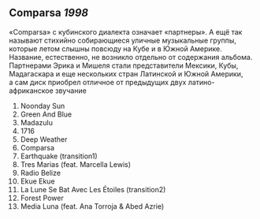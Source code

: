 ## Comparsa *1998*

«Comparsa» с кубинского диалекта означает «партнеры». А ещё так называют стихийно собирающиеся уличные музыкальные группы, которые летом слышны повсюду на Кубе и в Южной Америке. Название, естественно, не возникло отдельно от содержания альбома. Партнерами Эрика и Мишеля стали представители Мексики, Кубы, Мадагаскара и еще нескольких стран Латинской и Южной Америки, а сам диск приобрел отличное от предыдущих двух латино-африканское звучание

1. Noonday Sun
2. Green And Blue
3. Madazulu
4. 1716
5. Deep Weather
6. Comparsa
7. Earthquake (transition1)
8. Tres Marias (feat. Marcella Lewis)
9. Radio Belize
10. Ekue Ekue
11. La Lune Se Bat Avec Les Étoiles (transition2)
12. Forest Power
13. Media Luna (feat. Ana Torroja & Abed Azrie)

